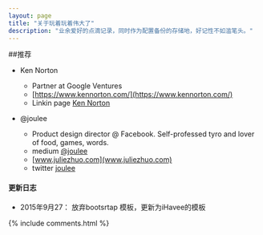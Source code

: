 ```yaml
---
layout: page
title: "关于玩着玩着伟大了"
description: "业余爱好的点滴记录，同时作为配置备份的存储地，好记性不如滥笔头。"
---
```


##推荐

-  Ken Norton
	- Partner at Google Ventures
	- [https://www.kennorton.com/](https://www.kennorton.com/)
	- Linkin page [Ken Norton](https://www.linkedin.com/profile/view?id=AAkAAAAAbJ8BVOZcyN1CD_r8ZRfemdxQnmG_bmQ&authType=NAME_SEARCH&authToken=6eBS&locale=zh_CN&trk=tyah&trkInfo=clickedVertical%3Amynetwork%2CclickedEntityId%3A27807%2CauthType%3ANAME_SEARCH%2Cidx%3A1-1-1%2CtarId%3A1443600691211%2Ctas%3Aken%20norton)

- @joulee
	- Product design director @ Facebook. Self-professed tyro and lover of food, games, words. 
	- medium [@joulee](https://medium.com/@joulee)
	- [www.juliezhuo.com](www.juliezhuo.com)
	-  twitter [joulee](https://twitter.com/joulee)


#### 更新日志

- 2015年9月27： 放弃bootsrtap 模板，更新为iHavee的模板

{% include comments.html %}